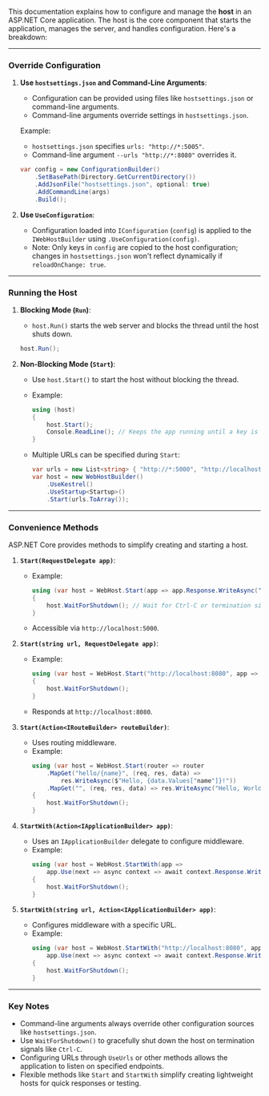 This documentation explains how to configure and manage the **host** in an ASP.NET Core application. The host is the core component that starts the application, manages the server, and handles configuration. Here's a breakdown:

---

### **Override Configuration**
1. **Use `hostsettings.json` and Command-Line Arguments**:
   - Configuration can be provided using files like `hostsettings.json` or command-line arguments.
   - Command-line arguments override settings in `hostsettings.json`.

   Example:
   - `hostsettings.json` specifies `urls: "http://*:5005"`.
   - Command-line argument `--urls "http://*:8080"` overrides it.

   ```csharp
   var config = new ConfigurationBuilder()
       .SetBasePath(Directory.GetCurrentDirectory())
       .AddJsonFile("hostsettings.json", optional: true)
       .AddCommandLine(args)
       .Build();
   ```

2. **Use `UseConfiguration`**:
   - Configuration loaded into `IConfiguration` (`config`) is applied to the `IWebHostBuilder` using `.UseConfiguration(config)`.
   - Note: Only keys in `config` are copied to the host configuration; changes in `hostsettings.json` won't reflect dynamically if `reloadOnChange: true`.

---

### **Running the Host**
1. **Blocking Mode (`Run`)**:
   - `host.Run()` starts the web server and blocks the thread until the host shuts down.

   ```csharp
   host.Run();
   ```

2. **Non-Blocking Mode (`Start`)**:
   - Use `host.Start()` to start the host without blocking the thread.
   - Example:
     ```csharp
     using (host)
     {
         host.Start();
         Console.ReadLine(); // Keeps the app running until a key is pressed
     }
     ```

   - Multiple URLs can be specified during `Start`:
     ```csharp
     var urls = new List<string> { "http://*:5000", "http://localhost:5001" };
     var host = new WebHostBuilder()
         .UseKestrel()
         .UseStartup<Startup>()
         .Start(urls.ToArray());
     ```

---

### **Convenience Methods**
ASP.NET Core provides methods to simplify creating and starting a host.

1. **`Start(RequestDelegate app)`**:
   - Example:
     ```csharp
     using (var host = WebHost.Start(app => app.Response.WriteAsync("Hello, World!")))
     {
         host.WaitForShutdown(); // Wait for Ctrl-C or termination signal
     }
     ```

   - Accessible via `http://localhost:5000`.

2. **`Start(string url, RequestDelegate app)`**:
   - Example:
     ```csharp
     using (var host = WebHost.Start("http://localhost:8080", app => app.Response.WriteAsync("Hello, World!")))
     {
         host.WaitForShutdown();
     }
     ```
   - Responds at `http://localhost:8080`.

3. **`Start(Action<IRouteBuilder> routeBuilder)`**:
   - Uses routing middleware.
   - Example:
     ```csharp
     using (var host = WebHost.Start(router => router
         .MapGet("hello/{name}", (req, res, data) => 
             res.WriteAsync($"Hello, {data.Values["name"]}!"))
         .MapGet("", (req, res, data) => res.WriteAsync("Hello, World!"))))
     {
         host.WaitForShutdown();
     }
     ```

4. **`StartWith(Action<IApplicationBuilder> app)`**:
   - Uses an `IApplicationBuilder` delegate to configure middleware.
   - Example:
     ```csharp
     using (var host = WebHost.StartWith(app =>
         app.Use(next => async context => await context.Response.WriteAsync("Hello World!"))))
     {
         host.WaitForShutdown();
     }
     ```

5. **`StartWith(string url, Action<IApplicationBuilder> app)`**:
   - Configures middleware with a specific URL.
   - Example:
     ```csharp
     using (var host = WebHost.StartWith("http://localhost:8080", app =>
         app.Use(next => async context => await context.Response.WriteAsync("Hello World!"))))
     {
         host.WaitForShutdown();
     }
     ```

---

### **Key Notes**
- Command-line arguments always override other configuration sources like `hostsettings.json`.
- Use `WaitForShutdown()` to gracefully shut down the host on termination signals like `Ctrl-C`.
- Configuring URLs through `UseUrls` or other methods allows the application to listen on specified endpoints.
- Flexible methods like `Start` and `StartWith` simplify creating lightweight hosts for quick responses or testing.